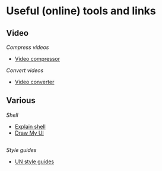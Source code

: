 # Useful (online) tools and links

## Video

*Compress videos*

* [Video compressor](https://www.freeconvert.com/video-compressor)

*Convert videos*

* [Video converter](https://cloudconvert.com/mp4-to-webm)

## Various

*Shell*

* [Explain shell](https://explainshell.com/)
* [Draw My UI](https://makereal.tldraw.com/)

## 

*Style guides*

* [UN style guides](https://www.un.org/dgacm/en/content/editorial-manual)